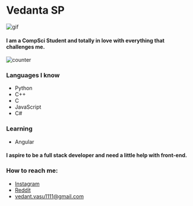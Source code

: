 # Vedanta SP

![gif](https://media3.giphy.com/media/SpoZWVAYlMCMGcLfqU/200w.webp?cid=ecf05e478olqkw6c9dxiy0u517iaew0ta82zrbol8ij3fzd4&rid=200w.webp)

#### I am a CompSci Student and totally in love with everything that challenges me.
![counter](https://komarev.com/ghpvc/?username=unworld11)

### Languages I know
* Python
* C++
* C
* JavaScript
* C#


### Learning 
* Angular 

#### I aspire to be a full stack developer and need a little help with front-end.

### How to reach me:
* [Instagram](https://www.instagram.com/notvedanta/)
* [Reddit](https://www.reddit.com/user/Vedanta11)
* vedant.vasu1111@gmail.com


